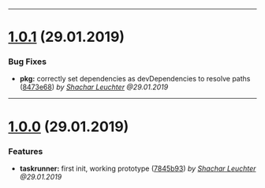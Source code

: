 
 *** 

# [1.0.1](https://github.com/jvmn/groundzero-taskrunner/compare/1.0.0...1.0.1) (29.01.2019)

 ### Bug Fixes

* **pkg:**  correctly set dependencies as devDependencies to resolve paths ([8473e68](https://github.com/jvmn/groundzero-taskrunner/commit/8473e68)) _by [Shachar Leuchter](shachar.leuchter@jvm.de) @29.01.2019_

 *** 

# [1.0.0](https://github.com/jvmn/groundzero-taskrunner/compare/1.0.0...1.0.0) (29.01.2019)

 ### Features

* **taskrunner:**  first init, working prototype ([7845b93](https://github.com/jvmn/groundzero-taskrunner/commit/7845b93)) _by [Shachar Leuchter](shachar.leuchter@jvm.de) @29.01.2019_

